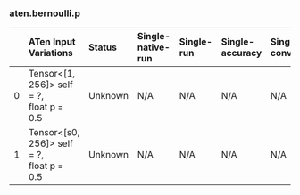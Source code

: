 ### aten.bernoulli.p
|    | ATen Input Variations                        | Status   | Single-native-run   | Single-run   | Single-accuracy   | Single-converted   |
|---:|:---------------------------------------------|:---------|:--------------------|:-------------|:------------------|:-------------------|
|  0 | Tensor<[1, 256]> self = ?,<br>float p = 0.5  | Unknown  | N/A                 | N/A          | N/A               | N/A                |
|  1 | Tensor<[s0, 256]> self = ?,<br>float p = 0.5 | Unknown  | N/A                 | N/A          | N/A               | N/A                |


